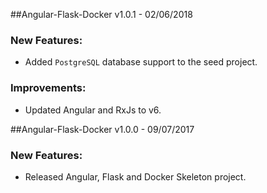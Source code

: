 ##Angular-Flask-Docker v1.0.1 - 02/06/2018

### New Features:
* Added `PostgreSQL` database support to the seed project.
 
### Improvements:
* Updated Angular and RxJs to v6.

##Angular-Flask-Docker v1.0.0 - 09/07/2017

### New Features:
* Released Angular, Flask and Docker Skeleton project.